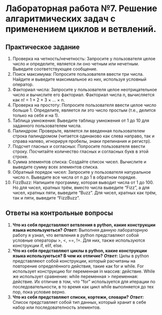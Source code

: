 # Лабораторная работа №7. Решение алгаритмических задач с применением циклов и ветвлений.

## Практическое задание
1. Проверка на четность/нечетность: Запросите у пользователя целое число и определите, является ли оно четным или нечетным. Выведите соответствующее сообщение.
2. Поиск максимума: Попросите пользователя ввести три числа. Найдите и выведите максимальное из них, используя условный оператор.
3. Факториал числа: Запросите у пользователя целое неотрицательное число и вычислите его факториал. Факториал числа n, вычисляется как n! = 1 × 2 × 3 × … × n.
4. Проверка на простоту: Попросите пользователя ввести целое число больше 1. Определите, является ли это число простым (т.е., делится только на себя и на 1).
5. Таблица умножения: Выведите таблицу умножения от 1 до 10 для заданного пользователем числа.
6. Палиндром: Проверьте, является ли введенная пользователем строка палиндромом (читается одинаково как слева направо, так и справа налево, игнорируя пробелы, знаки препинания и регистр).
7. Подсчет гласных и согласных: Попросите пользователя ввести строку. Посчитайте количество гласных и согласных букв в этой строке.
8. Сумма элементов списка: Создайте список чисел. Вычислите и выведите сумму всех элементов списка.
9. Обратный порядок чисел: Запросите у пользователя натуральное число n. Выведите все числа от n до 1 в обратном порядке.
10. FizzBuzz: Напишите программу, которая выводит числа от 1 до 100. Но для чисел, кратных трём, вместо числа выведите “Fizz”, а для чисел, кратных пяти, выведите “Buzz”. Для чисел, кратных как трём, так и пяти, выведите “FizzBuzz”.

## Ответы на контрольные вопросы
1. **Что из себя представляют ветвления в python, какие конструкции языка используються?**
***Ответ:*** Выполняя данную лабораторную работу я узнал, что ветвления в python представляют собой условные операторы >, <, ==, !=. Для них, также используются конструкции if, elif, else.
2. **Что из себя представляют циклы в python, какие конструкции языка используються? В чем их отличие?**
***Ответ:*** Цилы в python представляеют собой конструкции, который расчитаны на повторение определённого действия, такие как for и while. For использует конструкцию for переменная in массив: действие. While же использует сравнение: while переменная > переменная: действие. Их отличие в том, что "for" используется для итерации по последовательности, в то время как цикл while выполняется до тех пор, пока условие верно.
3. **Что из себя представляют списки, кортежи, словари?**
***Ответ:*** Список представляет собой тип данных, который хранит в себе набор или последователность элементов.
